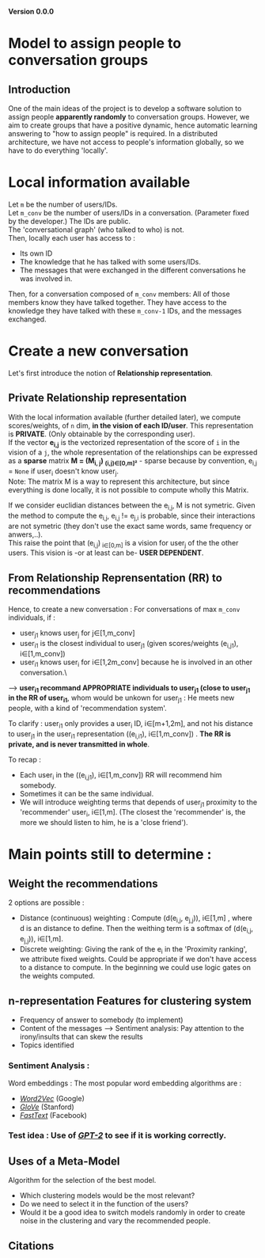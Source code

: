 **Version 0.0.0**

# Model to assign people to conversation groups

## Introduction
One of the main ideas of the project is to develop a software solution to assign people **apparently randomly** to conversation groups. However, we aim to create groups that have a positive dynamic, hence automatic learning answering to "how to assign people" is required. In a distributed architecture, we have not access to people's information globally, so we have to do everything 'locally'.


# Local information available
Let `m` be the number of users/IDs. \
Let `m_conv` be the number of users/IDs in a conversation. (Parameter fixed by the developer.)
The IDs are public. \
The 'conversational graph' (who talked to who) is not.\
Then, locally each user has access to :
- Its own ID
- The knowledge that he has talked with some users/IDs.
- The messages that were exchanged in the different conversations he was involved in.

Then, for a conversation composed of `m_conv` members: All of those members know they have talked together. They have access to the knowledge they have talked with these `m_conv-1` IDs, and the messages exchanged.


# Create a new conversation
Let's first introduce the notion of **Relationship representation**.

## Private Relationship representation
With the local information available (further detailed later), we compute scores/weights, of `n` dim, **in the vision of each ID/user**. This representation is **PRIVATE**. (Only obtainable by the corresponding user). \
If the vector **e<sub>i,j</sub>** is the vectorized representation of the score of `i` in the vision of a `j`, the whole representation of the relationships can be expressed as a **sparse** matrix **M = (M<sub>i, j</sub>) <sub> (i,j)∈[0,m]²</sub>** - sparse because by convention, e<sub>i,j</sub> = `None` if user<sub>i</sub> doesn't know user<sub>j</sub>. \
Note: The matrix M is a way to represent this architecture, but since everything is done locally, it is not possible to compute wholly this Matrix.

If we consider euclidian distances between the e<sub>i,j</sub>, M is not symetric. Given the method to compute the e<sub>i,j</sub>, e<sub>i,j</sub> != e<sub>j,i</sub> is probable, since their interactions are not symetric (they don't use the exact same words, same frequency or anwers,..). \
This raise the point that (e<sub>i,j</sub>)<sub> i∈[0,m]</sub> is a vision for user<sub>j</sub> of the the other users. This vision is -or at least can be- **USER DEPENDENT**. 



## From Relationship Reprensentation (RR) to recommendations
Hence, to create a new conversation : For conversations of max `m_conv` individuals, if :
- user<sub>j1</sub> knows user<sub>j</sub> for j∈[1,m_conv]
- user<sub>i1</sub> is the closest individual to user<sub>j1</sub> (given scores/weights (e<sub>i,j1</sub>), i∈[1,m_conv])
- user<sub>i1</sub> knows user<sub>i</sub> for i∈[1,2m_conv] because he is involved in an other conversation.\

--> **user<sub>i1</sub> recommand APPROPRIATE individuals to user<sub>j1</sub> (close to user<sub>j1</sub> in the RR of user<sub>i1</sub>**, whom would be unkown for user<sub>j1</sub> : He meets new people, with a kind of 'recommendation system'.

To clarify : user<sub>i1</sub> only provides a user<sub>i</sub> ID, i∈[m+1,2m], and not his distance to  user<sub>j1</sub> in the user<sub>i1</sub>  representation ((e<sub>i,i1</sub>), i∈[1,m_conv]) . **The RR is private, and is never transmitted in whole**.

To recap :
- Each user<sub>i</sub> in the ((e<sub>i,j1</sub>), i∈[1,m_conv]) RR will recommend him somebody. 
- Sometimes it can be the same individual.
- We will introduce weighting terms that depends of user<sub>j1</sub> proximity to the 'recommender' user<sub>i</sub>, i∈[1,m]. (The closest the 'recommender' is, the more we should listen to him, he is a 'close friend').


# Main points still to determine :
## Weight the recommendations
2 options are possible :
- Distance (continuous) weighting : Compute (d(e<sub>i,j</sub>, e<sub>j,j</sub>)), i∈[1,m] , where d is an distance to define. Then the weithing term is a softmax of (d(e<sub>i,j</sub>, e<sub>j,j</sub>)), i∈[1,m].
- Discrete weighting: Giving the rank of the e<sub>i</sub> in the 'Proximity ranking', we attribute fixed weights. Could be appropriate if we don't have access to a distance to compute. In the beginning we could use logic gates on the weights computed.


## n-representation Features for clustering system

- Frequency of answer to somebody (to implement)
- Content of the messages --> Sentiment analysis: Pay attention to the irony/insults that can skew the results
- Topics identified

### Sentiment Analysis :
Word embeddings :
The most popular word embedding algorithms are :
- <cite>[Word2Vec][3]</cite> (Google)
- <cite>[GloVe][4]</cite> (Stanford)
- <cite>[FastText][5]</cite> (Facebook)

### Test idea : Use of <cite>[GPT-2][6]</cite> to see if it is working correctly. 

## Uses of a Meta-Model
Algorithm for the selection of the best model.
- Which clustering models would be the most relevant? 
- Do we need to select it in the function of the users?
- Would it be a good idea to switch models randomly in order to create noise in the clustering and vary the recommended people.


## Citations
[1]: https://fr.wikipedia.org/wiki/Analyse_en_composantes_principales
[2]: https://fr.wikipedia.org/wiki/Algorithme_t-SNE
[3]: https://github.com/tmikolov/word2vec
[4]: https://github.com/stanfordnlp/GloVe
[5]: https://github.com/facebookresearch/fastText
[6]: https://github.com/openai/gpt-2